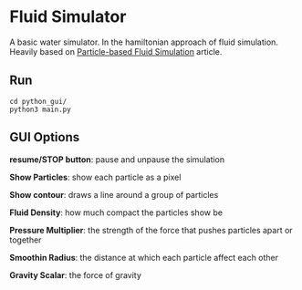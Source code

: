 # Fluid Simulator
A basic water simulator. In the hamiltonian approach of fluid simulation.
Heavily based on [Particle-based Fluid Simulation](https://cg.informatik.uni-freiburg.de/course_notes/sim_10_sph.pdf) article.
## Run
```
cd python_gui/
python3 main.py
```

## GUI Options
**resume/STOP button**: pause and unpause the simulation

**Show Particles**: show each particle as a pixel

**Show contour**: draws a line around a group of particles

**Fluid Density**: how much compact the particles show be

**Pressure Multiplier**: the strength of the force that pushes particles apart or together

**Smoothin Radius**: the distance at which each particle affect each other

**Gravity Scalar**: the force of gravity
